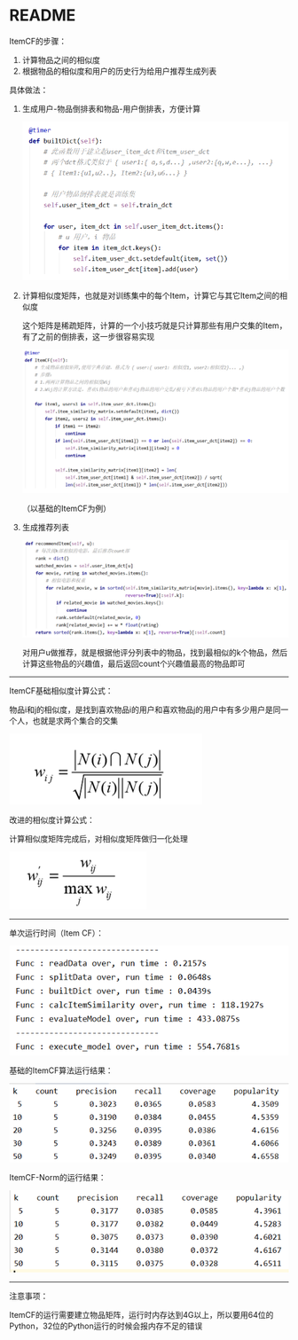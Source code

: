 # README

ItemCF的步骤：

1. 计算物品之间的相似度
2. 根据物品的相似度和用户的历史行为给用户推荐生成列表

具体做法：

1. 生成用户-物品倒排表和物品-用户倒排表，方便计算

   ![image-20200530090333921](MDAssets/README/image-20200530090333921.png)

2. 计算相似度矩阵，也就是对训练集中的每个Item，计算它与其它Item之间的相似度

   这个矩阵是稀疏矩阵，计算的一个小技巧就是只计算那些有用户交集的Item，有了之前的倒排表，这一步很容易实现

   ![image-20200530190409731](MDAssets/README/image-20200530190409731.png)
   
   （以基础的ItemCF为例）
   
3. 生成推荐列表

   ![image-20200530190423351](MDAssets/README/image-20200530190423351.png)

   对用户u做推荐，就是根据他评分列表中的物品，找到最相似的k个物品，然后计算这些物品的兴趣值，最后返回count个兴趣值最高的物品即可

---



ItemCF基础相似度计算公式：

物品i和j的相似度，是找到喜欢物品i的用户和喜欢物品j的用户中有多少用户是同一个人，也就是求两个集合的交集

![image-20200530085338758](MDAssets/README/image-20200530085338758.png)

改进的相似度计算公式：

计算相似度矩阵完成后，对相似度矩阵做归一化处理

![image-20200530085435654](MDAssets/README/image-20200530085435654.png)

---

单次运行时间（Item CF）：

![image-20200530085455825](MDAssets/README/image-20200530085455825.png)

基础的ItemCF算法运行结果：

![image-20200530085527775](MDAssets/README/image-20200530085527775.png)

ItemCF-Norm的运行结果：

![image-20200531101129319](MDAssets/README/image-20200531101129319.png)

---

注意事项：

ItemCF的运行需要建立物品矩阵，运行时内存达到4G以上，所以要用64位的Python，32位的Python运行的时候会报内存不足的错误



